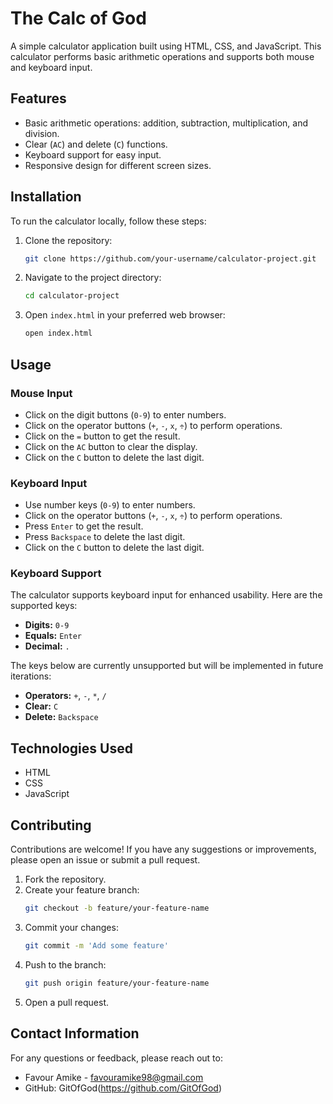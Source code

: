 # The Calc of God

A simple calculator application built using HTML, CSS, and JavaScript. This calculator performs basic arithmetic operations and supports both mouse and keyboard input.

## Features

- Basic arithmetic operations: addition, subtraction, multiplication, and division.
- Clear (`AC`) and delete (`C`) functions.
- Keyboard support for easy input.
- Responsive design for different screen sizes.

## Installation

To run the calculator locally, follow these steps:

1. Clone the repository:
    ```sh
    git clone https://github.com/your-username/calculator-project.git
    ```
2. Navigate to the project directory:
    ```sh
    cd calculator-project
    ```
3. Open `index.html` in your preferred web browser:
    ```sh
    open index.html
    ```

## Usage

### Mouse Input

- Click on the digit buttons (`0-9`) to enter numbers.
- Click on the operator buttons (`+`, `-`, `x`, `÷`) to perform operations.
- Click on the `=` button to get the result.
- Click on the `AC` button to clear the display.
- Click on the `C` button to delete the last digit.

### Keyboard Input

- Use number keys (`0-9`) to enter numbers.
- Click on the operator buttons (`+`, `-`, `x`, `÷`) to perform operations.
- Press `Enter` to get the result.
- Press `Backspace` to delete the last digit.
- Click on the `C` button to delete the last digit.

### Keyboard Support

The calculator supports keyboard input for enhanced usability. Here are the supported keys:

- **Digits:** `0-9`
-  **Equals:** `Enter`
- **Decimal:** `.`

The keys below are currently unsupported but will be implemented in future iterations:

- **Operators:** `+`, `-`, `*`, `/`
- **Clear:** `C`
- **Delete:** `Backspace`

## Technologies Used

- HTML
- CSS
- JavaScript

## Contributing

Contributions are welcome! If you have any suggestions or improvements, please open an issue or submit a pull request.

1. Fork the repository.
2. Create your feature branch:
    ```sh
    git checkout -b feature/your-feature-name
    ```
3. Commit your changes:
    ```sh
    git commit -m 'Add some feature'
    ```
4. Push to the branch:
    ```sh
    git push origin feature/your-feature-name
    ```
5. Open a pull request.


## Contact Information

For any questions or feedback, please reach out to:
- Favour Amike - favouramike98@gmail.com
- GitHub: GitOfGod(https://github.com/GitOfGod)
